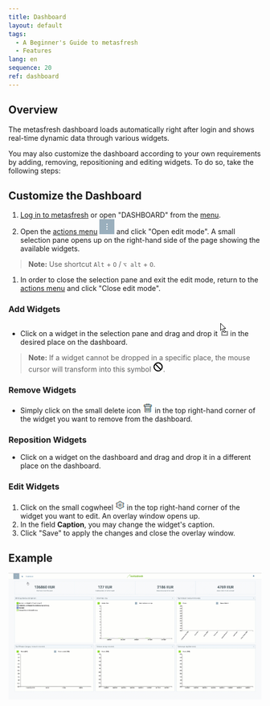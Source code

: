 ```yaml
---
title: Dashboard
layout: default
tags:
  - A Beginner's Guide to metasfresh
  - Features
lang: en
sequence: 20
ref: dashboard
---
```


## Overview
The metasfresh dashboard loads automatically right after login and shows real-time dynamic data through various widgets.

You may also customize the dashboard according to your own requirements by adding, removing, repositioning and editing widgets. To do so, take the following steps:

## Customize the Dashboard
1. [Log in to metasfresh](Login) or open "DASHBOARD" from the [menu](Menu).
1. Open the [actions menu](StartAction) ![](assets/actionsmenu_WebUI.png) and click "Open edit mode". A small selection pane opens up on the right-hand side of the page showing the available widgets.
 >**Note:** Use shortcut `Alt` + `O` / `⌥ alt` + `O`.

1. In order to close the selection pane and exit the edit mode, return to the [actions menu](StartAction) and click "Close edit mode".

### Add Widgets
- Click on a widget in the selection pane and drag and drop it ![](assets/Cursor_MoveWidget_YES.png) in the desired place on the dashboard.
 >**Note:** If a widget cannot be dropped in a specific place, the mouse cursor will transform into this symbol ![](assets/Cursor_MoveWidget_NO.png).

### Remove Widgets
- Simply click on the small delete icon ![](assets/delete_icon_widgets.png) in the top right-hand corner of the widget you want to remove from the dashboard.

### Reposition Widgets
- Click on a widget on the dashboard and drag and drop it in a different place on the dashboard.

### Edit Widgets
1. Click on the small cogwheel  ![](assets/Widgets_editing_gear.png) in the top right-hand corner of the widget you want to edit. An overlay window opens up.
1. In the field **Caption**, you may change the widget's caption.
1. Click "Save" to apply the changes and close the overlay window.

## Example
![](assets/DynamicDashboard.gif)
